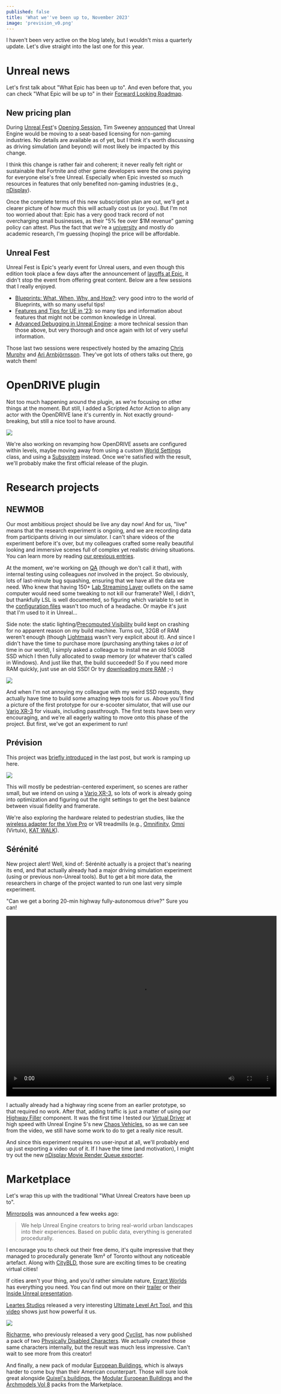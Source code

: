 ```yaml
---
published: false
title: 'What we''ve been up to, November 2023'
image: 'prevision_v0.png'
---
```

I haven't been very active on the blog lately, but I wouldn't miss a quarterly update. Let's dive straight into the last one for this year.

# Unreal news

Let's first talk about "What Epic has been up to". And even before that, you can check "What Epic will be up to" in their [Forward Looking Roadmap](https://portal.productboard.com/epicgames/1-unreal-engine-public-roadmap/tabs/94-forward-looking).

## New pricing plan

During [Unreal Fest](https://www.unrealengine.com/en-US/events/unreal-fest-2023)'s [Opening Session](https://www.youtube.com/watch?v=fbFN_AooRco), Tim Sweeney [announced](https://youtu.be/fbFN_AooRco?t=872) that Unreal Engine would be moving to a seat-based licensing for non-gaming industries. No details are available as of yet, but I think it's worth discussing as driving simulation (and beyond) will most likely be impacted by this change.

I think this change is rather fair and coherent; it never really felt right or sustainable that Fortnite and other game developers were the ones paying for everyone else's free Unreal. Especially when Epic invested so much resources in features that only benefited non-gaming industries (e.g., [nDisplay](https://docs.unrealengine.com/5.3/en-US/rendering-to-multiple-displays-with-ndisplay-in-unreal-engine/)).

Once the complete terms of this new subscription plan are out, we'll get a clearer picture of how much this will actually cost us (or you). But I'm not too worried about that: Epic has a very good track record of not overcharging small businesses, as their "5% fee over $1M revenue" gaming policy can attest. Plus the fact that we're a [university](https://www.univ-gustave-eiffel.fr/en/) and mostly do academic research, I'm guessing (hoping) the price will be affordable.

## Unreal Fest

Unreal Fest is Epic's yearly event for Unreal users, and even though this edition took place a few days after the announcement of [layoffs at Epic](https://www.epicgames.com/site/en-US/news/layoffs-at-epic), it didn't stop the event from offering great content. Below are a few sessions that I really enjoyed.

* [Blueprints: What, When, Why, and How?](https://www.youtube.com/watch?v=MtXxnvgQYko&t=819s): very good intro to the world of Blueprints, with so many useful tips!
* [Features and Tips for UE in ’23](https://www.youtube.com/watch?v=MtXxnvgQYko&t=13055s): so many tips and information about features that might not be common knowledge in Unreal.
* [Advanced Debugging in Unreal Engine](https://www.youtube.com/watch?v=JS5N41F4fZQ&t=18173s): a more technical session than those above, but very thorough and once again with lot of very useful information.

Those last two sessions were respectively hosted by the amazing [Chris Murphy](https://twitter.com/HighlySpammable) and [Ari Arnbjörnsson](https://twitter.com/flassari). They've got lots of others talks out there, go watch them!

# OpenDRIVE plugin

Not too much happening around the plugin, as we're focusing on other things at the moment. But still, I added a Scripted Actor Action to align any actor with the OpenDRIVE lane it's currently in. Not exactly ground-breaking, but still a nice tool to have around.

![](/images/odr_align.png)

We're also working on revamping how OpenDRIVE assets are configured within levels, maybe moving away from using a custom [World Settings](https://docs.unrealengine.com/5.3/en-US/world-settings-in-unreal-engine/) class, and using a [Subsystem](https://docs.unrealengine.com/5.3/en-US/programming-subsystems-in-unreal-engine/) instead. Once we're satisfied with the result, we'll probably make the first official release of the plugin.

# Research projects

## NEWMOB

Our most ambitious project should be live any day now! And for us, "live" means that the research experiment is ongoing, and we are recording data from participants driving in our simulator. I can't share videos of the experiment before it's over, but my colleagues  crafted some really beautiful looking and immersive scenes full of complex yet realistic driving situations. You can learn more by reading [our previous entries](/whats-new-2023-08/#newmob).

At the moment, we're working on [QA](https://en.wikipedia.org/wiki/Quality_assurance) (though we don't call it that), with internal testing using colleagues *not* involved in the project. So obviously, lots of last-minute bug squashing, ensuring that we have all the data we need. Who knew that having 150+ [Lab Streaming Layer](https://labstreaminglayer.org/#/) outlets on the same computer would need some tweaking to not kill our framerate? Well, I didn't, but thankfully LSL is well documented, so figuring which variable to set in the [configuration files](https://labstreaminglayer.readthedocs.io/info/lslapicfg.html) wasn't too much of a headache. Or maybe it's just that I'm used to it in Unreal...

Side note: the static lighting/[Precomputed Visibility](https://docs.unrealengine.com/5.3/en-US/precomputed-visibility-volumes-in-unreal-engine/) build kept on crashing for no apparent reason on my build machine. Turns out, 32GB of RAM weren't enough (though [Lightmass](https://docs.unrealengine.com/5.3/en-US/lightmass-basics-in-unreal-engine/) wasn't very explicit about it). And since I didn't have the time to purchase more (purchasing anything takes *a lot* of time in our world), I simply asked a colleague to install me an old 500GB SSD which I then fully allocated to swap memory (or whatever that's called in Windows). And just like that, the build succeeded! So if you need more RAM quickly, just use an old SSD! Or try [downloading more RAM](https://downloadmoreram.com/) ;-)

![](/images/simulette.png#center)

And when I'm not annoying my colleague with my weird SSD requests, they actually have time to build some amazing ~~toys~~ tools for us. Above you'll find a picture of the first prototype for our e-scooter simulator, that will use our [Varjo XR-3](https://varjo.com/products/xr-3/) for visuals, including passthrough. The first tests have been *very* encouraging, and we're all eagerly waiting to move onto this phase of the project. But first, we've got an experiment to run!

## Prévision

This project was [briefly introduced](/whats-new-2023-08/#prevision) in the last post, but work is ramping up here.

![](/images/prevision_v0.png)

This will mostly be pedestrian-centered experiment, so scenes are rather small, but we intend on using a [Varjo XR-3](https://varjo.com/products/xr-3/), so lots of work is already going into optimization and figuring out the right settings to get the best balance between visual fidelity and framerate.

We're also exploring the hardware related to pedestrian studies, like the [wireless adapter for the Vive Pro](https://www.vive.com/us/accessory/wireless-adapter-full-pack/) or VR treadmills (e.g., [Omnifinity](https://www.omnifinity.se/), [Omni](https://www.virtuix.com/) (Virtuix), [KAT WALK](https://www.kat-vr.com/)).

## Sérénité

New project alert! Well, kind of: Sérénité actually is a project that's nearing its end, and that actually already had a major driving simulation experiment (using or previous non-Unreal tools). But to get a bit more data, the researchers in charge of the project wanted to run one last very simple experiment.

"Can we get a boring 20-min highway fully-autonomous drive?" Sure you can!

<video width="720" height="480" controls>
  <source type="video/mp4"
src="https://cdn.discordapp.com/attachments/890898947793633331/1154012340048642048/serenite_v0.mp4.mp4">
</video>

I actually already had a highway ring scene from an earlier prototype, so that required no work. After that, adding traffic is just a matter of using our [Highway Filler](/anatomy-2/#cars) component. It was the first time I tested our [Virtual Driver](/virtual-driver/) at high speed with Unreal Engine 5's new [Chaos Vehicles](https://docs.unrealengine.com/5.3/en-US/vehicles-in-unreal-engine/), so as we can see from the video, we still have some work to do to get a really nice result.

And since this experiment requires no user-input at all, we'll probably end up just exporting a video out of it. If I have the time (and motivation), I might try out the new [nDisplay Movie Render Queue exporter](https://dev.epicgames.com/community/learning/tutorials/9VX5/unreal-engine-export-ndisplay-renders-using-mrq).

# Marketplace

Let's wrap this up with the traditional "What Unreal Creators have been up to".

[Mirrorpolis](https://mirropolis.com/) was announced a few weeks ago:

> We help Unreal Engine creators to bring real-world urban landscapes into their experiences. Based on public data, everything is generated procedurally.

I encourage you to check out their free demo, it's quite impressive that they managed to procedurally generate 1km² of Toronto without any noticeable artefact. Along with [CityBLD](https://www.worldbld.com/), those sure are exciting times to be creating virtual cities!

If cities aren't your thing, and you'd rather simulate nature, [Errant Worlds](https://www.errantphoton.com/) has everything you need. You can find out more on their [trailer](https://www.youtube.com/watch?v=9hjdue97SVI) or their [Inside Unreal presentation](https://www.youtube.com/watch?v=YH37cL0cENc).

[Leartes Studios](https://www.unrealengine.com/marketplace/en-US/profile/Leartes+Studios) released a very interesting [Ultimate Level Art Tool](https://www.unrealengine.com/marketplace/en-US/product/ultimate-level-art-tool), and [this video](https://www.youtube.com/watch?v=HR2Fw-vMwek) shows just how powerful it us.

[![](/images/mp_disabled.png)][0]

[Richarme](https://www.unrealengine.com/marketplace/en-US/profile/Richarme), who previously released a very good [Cyclist](https://www.unrealengine.com/marketplace/en-US/product/cyclist-animated), has now published a pack of two [Physically Disabled Characters][0]. We actually created those same characters internally, but the result was much less impressive. Can't wait to see more from this creator!

And finally, a new pack of modular [European Buildings](https://www.unrealengine.com/marketplace/en-US/product/european-buildings), which is always harder to come buy than their American counterpart. Those will sure look great alongside [Quixel's buildings](https://quixel.com/megascans/collections?category=environment&category=urban), the [Modular European Buildings](https://www.unrealengine.com/marketplace/en-US/product/european-buildings-facades) and the [Archmodels Vol 8](https://www.unrealengine.com/marketplace/en-US/product/archmodels-for-ue5-vol-8) packs from the Marketplace.

[0]: https://www.unrealengine.com/marketplace/en-US/product/physically-disabled-characters